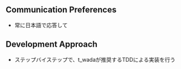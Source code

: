 ## Communication Preferences
- 常に日本語で応答して

## Development Approach
- ステップバイステップで、t_wadaが推奨するTDDによる実装を行う